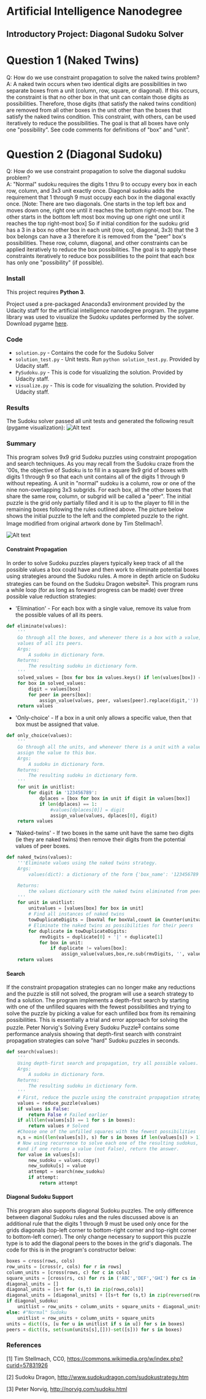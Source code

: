 # Artificial Intelligence Nanodegree
## Introductory Project: Diagonal Sudoku Solver

# Question 1 (Naked Twins)
Q: How do we use constraint propagation to solve the naked twins problem?  
A: A naked twin occurs when two identical digits are possibilities in two separate boxes from a unit (column, row, square, or diagonal). If this occurs, the constraint is that no other box in that unit can contain those digits as possibilities. Therefore, those digits (that satisfy the naked twins condition) are removed from all other boxes in the unit other than the boxes that satisfy the naked twins condition. This constraint, with others, can be used iteratively to reduce the possibilities. The goal is that all boxes have only one "possibility". See code comments for definitions of "box" and "unit".

# Question 2 (Diagonal Sudoku)
Q: How do we use constraint propagation to solve the diagonal sudoku problem?  
A: "Normal" sudoku requires the digits 1 thru 9 to occupy every box in each row, column, and 3x3 unit exactly once. Diagonal sudoku adds the requirement that 1 through 9 must occupy each box in the diagonal exactly once. [Note: There are two diagonals. One starts in the top left box and moves down one, right one until it reaches the bottom right-most box. The other starts in the bottom left most box moving up one right one until it reaches the top right-most box] So if initial condition for the sudoku grid has a 3 in a box no other box in each unit (row, col, diagonal, 3x3) that the 3 box belongs can have a 3 therefore it is removed from the "peer" box's possibilities. These row, column, diagonal, and other constraints can be applied iteratively to reduce the box possibilities. The goal is to apply these constraints iteratively to reduce box possibilities to the point that each box has only one "possibility" (if possible).
    

### Install

This project requires **Python 3**.

Project used a pre-packaged Anaconda3 environment provided by the Udacity staff for the artificial intelligence nanodegree program. The pygame library was used to visualize the Sudoku updates performed by the solver. Download pygame [here](http://www.pygame.org/download.shtml).

### Code

* `solution.py` - Contains the code for the Sudoku Solver
* `solution_test.py` - Unit tests. Run `python solution_test.py`. Provided by Udacity staff.
* `PySudoku.py` - This is code for visualizing the solution. Provided by Udacity staff.
* `visualize.py` - This is code for visualizing the solution. Provided by Udacity staff.

### Results

The Sudoku solver passed all unit tests and generated the following result (pygame visualization):
![Alt text](/images/SudokuSolver_PygameOutput.png?raw=true "Pygame Output")

### Summary
This program solves 9x9 grid Sudoku puzzles using constraint propogation and search techniques. As you may recall from the Sudoku craze from the '00s, the objective of Sudoku is to fill in a square 9x9 grid of boxes with digits 1 through 9 so that each unit contains all of the digits 1 through 9 without repeating. A unit in "normal" sudoku is a column, row or one of the nine non-overlapping 3x3 subgrids. For each box, all the other boxes that share the same row, column, or subgrid will be called a "peer". The initial puzzle is the grid only partially filled and it is up to the player to fill in the remaining boxes following the rules outlined above. The picture below shows the initial puzzle to the left and the completed puzzle to the right. Image modified from original artwork done by Tim Stellmach<sup>[1](#footnote1)</sup>.

![Alt text](/images/Sudoku_Puzzle_Example.jpg?raw=true)

#### Constraint Propagation
In order to solve Sudoku puzzles players typically keep track of all the possible values a box could have and then work to eliminate potential boxes using strategies around the Sudoku rules. A more in depth article on Sudoku strategies can be found on the Sudoku Dragon website<sup>[2](#footnote2)</sup>. This program runs a while loop (for as long as forward progress can be made) over three possible value reduction strategies:
* 'Elimination' - For each box with a single value, remove its value from the possible values of all its peers.

```python
def eliminate(values):
    '''
    Go through all the boxes, and whenever there is a box with a value, eliminate this value from the 
    values of all its peers.
    Args:
        A sudoku in dictionary form.
    Returns:
        The resulting sudoku in dictionary form.
    '''
    solved_values = [box for box in values.keys() if len(values[box]) == 1]
    for box in solved_values:
        digit = values[box]
        for peer in peers[box]:
            assign_value(values, peer, values[peer].replace(digit,''))
    return values
```


* 'Only-choice' - If a box in a unit only allows a specific value, then that box must be assigned that value.

```python
def only_choice(values):
    '''
    Go through all the units, and whenever there is a unit with a value that only fits in one box,
    assign the value to this box.
    Args:
        A sudoku in dictionary form.
    Returns:
        The resulting sudoku in dictionary form.
    '''
    for unit in unitlist:
        for digit in '123456789':
            dplaces = [box for box in unit if digit in values[box]]
            if len(dplaces) == 1:
                #values[dplaces[0]] = digit
                assign_value(values, dplaces[0], digit)
    return values
```

* 'Naked-twins' - If two boxes in the same unit have the same two digits (ie they are naked twins) then remove their digits from the potential values of peer boxes.

```python
def naked_twins(values):
    '''Eliminate values using the naked twins strategy.
    Args:
        values(dict): a dictionary of the form {'box_name': '123456789', ...}

    Returns:
        the values dictionary with the naked twins eliminated from peers.
    '''
    for unit in unitlist:
        unitvalues = [values[box] for box in unit]
        # Find all instances of naked twins
        towDuplicateDigits = [boxVal for boxVal,count in Counter(unitvalues).items() if count==2 and len(boxVal) == 2]
        # Eliminate the naked twins as possibilities for their peers
        for duplicate in towDuplicateDigits:
            rmvDigits = duplicate[0] + '|' + duplicate[1]
            for box in unit:
                if duplicate != values[box]:
                    assign_value(values,box,re.sub(rmvDigits, '', values[box]))
    return values
```

#### Search
If the constraint propagation strategies can no longer make any reductions and the puzzle is still not solved, the program will use a search strategy to find a solution.  The program implements a depth-first search by starting with one of the unfilled squares with the fewest possibilities and trying to solve the puzzle by picking a value for each unfilled box from its remaining possibilities. This is essentially a trial and error approach for solving the puzzle. Peter Norvig's Solving Every Sudoku Puzzle<sup>[3](#footnote3)</sup> contains some performance analysis showing that depth-first search with constraint propagation strategies can solve "hard" Sudoku puzzles in seconds.

```python
def search(values):
    '''
    Using depth-first search and propagation, try all possible values.
    Args:
        A sudoku in dictionary form.
    Returns:
        The resulting sudoku in dictionary form.
    '''
    # First, reduce the puzzle using the constraint propagation strategies
    values = reduce_puzzle(values)
    if values is False:
        return False # Failed earlier
    if all(len(values[s]) == 1 for s in boxes):
        return values # Solved
    #Choose one of the unfilled squares with the fewest possibilities
    n,s = min((len(values[s]), s) for s in boxes if len(values[s]) > 1)
    # Now using recurrence to solve each one of the resulting sudokus,
    #and if one returns a value (not False), return the answer.
    for value in values[s]:
        new_sudoku = values.copy()
        new_sudoku[s] = value
        attempt = search(new_sudoku)
        if attempt:
            return attempt
```


#### Diagonal Sudoku Support
This program also supports diagonal Sudoku puzzles. The only difference between diagonal Sudoku rules and the rules discussed above is an additional rule that the digits 1 through 9 must be used only once for the grids diagonals (top-left corner to bottom-right corner and top-right corner to bottom-left corner). The only change necessary to support this puzzle type is to add the diagonal peers to the boxes in the grid's diagonals. The code for this is in the program's constructor below:

```python
boxes = cross(rows, cols)
row_units = [cross(r, cols) for r in rows]
column_units = [cross(rows, c) for c in cols]
square_units = [cross(rs, cs) for rs in ('ABC','DEF','GHI') for cs in ('123','456','789')]
diagonal_units = []
diagonal_units = [s+t for (s,t) in zip(rows,cols)]
diagonal_units = [diagonal_units] + [[s+t for (s,t) in zip(reversed(rows),cols)]]
if diagonal_sudoku:
    unitlist = row_units + column_units + square_units + diagonal_units
else: #"Normal" Sudoku
    unitlist = row_units + column_units + square_units
units = dict((s, [u for u in unitlist if s in u]) for s in boxes)
peers = dict((s, set(sum(units[s],[]))-set([s])) for s in boxes)
```


### References
<a name="footnote1">[1]</a> Tim Stellmach, CC0, https://commons.wikimedia.org/w/index.php?curid=57831926

<a name="footnote2">[2]</a> Sudoku Dragon, http://www.sudokudragon.com/sudokustrategy.htm

<a name="footnote3">[3]</a> Peter Norvig, http://norvig.com/sudoku.html
